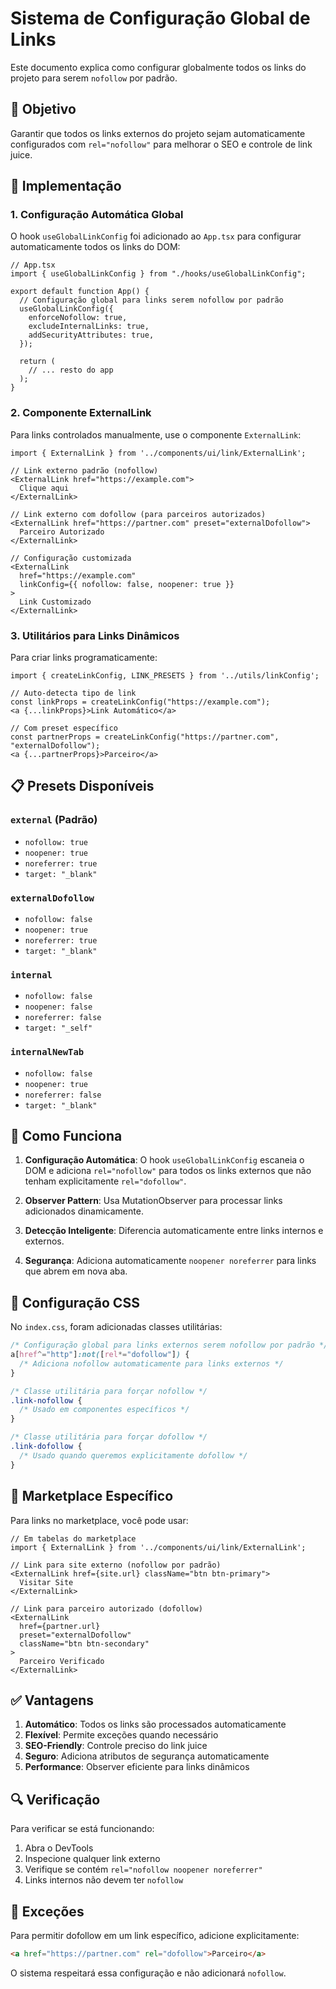 # Sistema de Configuração Global de Links

Este documento explica como configurar globalmente todos os links do projeto para serem `nofollow` por padrão.

## 🎯 Objetivo

Garantir que todos os links externos do projeto sejam automaticamente configurados com `rel="nofollow"` para melhorar o SEO e controle de link juice.

## 🚀 Implementação

### 1. Configuração Automática Global

O hook `useGlobalLinkConfig` foi adicionado ao `App.tsx` para configurar automaticamente todos os links do DOM:

```tsx
// App.tsx
import { useGlobalLinkConfig } from "./hooks/useGlobalLinkConfig";

export default function App() {
  // Configuração global para links serem nofollow por padrão
  useGlobalLinkConfig({
    enforceNofollow: true,
    excludeInternalLinks: true,
    addSecurityAttributes: true,
  });
  
  return (
    // ... resto do app
  );
}
```

### 2. Componente ExternalLink

Para links controlados manualmente, use o componente `ExternalLink`:

```tsx
import { ExternalLink } from '../components/ui/link/ExternalLink';

// Link externo padrão (nofollow)
<ExternalLink href="https://example.com">
  Clique aqui
</ExternalLink>

// Link externo com dofollow (para parceiros autorizados)
<ExternalLink href="https://partner.com" preset="externalDofollow">
  Parceiro Autorizado
</ExternalLink>

// Configuração customizada
<ExternalLink 
  href="https://example.com"
  linkConfig={{ nofollow: false, noopener: true }}
>
  Link Customizado
</ExternalLink>
```

### 3. Utilitários para Links Dinâmicos

Para criar links programaticamente:

```tsx
import { createLinkConfig, LINK_PRESETS } from '../utils/linkConfig';

// Auto-detecta tipo de link
const linkProps = createLinkConfig("https://example.com");
<a {...linkProps}>Link Automático</a>

// Com preset específico
const partnerProps = createLinkConfig("https://partner.com", "externalDofollow");
<a {...partnerProps}>Parceiro</a>
```

## 📋 Presets Disponíveis

### `external` (Padrão)
- `nofollow: true`
- `noopener: true` 
- `noreferrer: true`
- `target: "_blank"`

### `externalDofollow`
- `nofollow: false`
- `noopener: true`
- `noreferrer: true` 
- `target: "_blank"`

### `internal`
- `nofollow: false`
- `noopener: false`
- `noreferrer: false`
- `target: "_self"`

### `internalNewTab`
- `nofollow: false`
- `noopener: true`
- `noreferrer: false`
- `target: "_blank"`

## 🔧 Como Funciona

1. **Configuração Automática**: O hook `useGlobalLinkConfig` escaneia o DOM e adiciona `rel="nofollow"` para todos os links externos que não tenham explicitamente `rel="dofollow"`.

2. **Observer Pattern**: Usa MutationObserver para processar links adicionados dinamicamente.

3. **Detecção Inteligente**: Diferencia automaticamente entre links internos e externos.

4. **Segurança**: Adiciona automaticamente `noopener noreferrer` para links que abrem em nova aba.

## 🎨 Configuração CSS

No `index.css`, foram adicionadas classes utilitárias:

```css
/* Configuração global para links externos serem nofollow por padrão */
a[href^="http"]:not([rel*="dofollow"]) {
  /* Adiciona nofollow automaticamente para links externos */
}

/* Classe utilitária para forçar nofollow */
.link-nofollow {
  /* Usado em componentes específicos */
}

/* Classe utilitária para forçar dofollow */
.link-dofollow {
  /* Usado quando queremos explicitamente dofollow */
}
```

## 📝 Marketplace Específico

Para links no marketplace, você pode usar:

```tsx
// Em tabelas do marketplace
import { ExternalLink } from '../components/ui/link/ExternalLink';

// Link para site externo (nofollow por padrão)
<ExternalLink href={site.url} className="btn btn-primary">
  Visitar Site
</ExternalLink>

// Link para parceiro autorizado (dofollow)
<ExternalLink 
  href={partner.url} 
  preset="externalDofollow"
  className="btn btn-secondary"
>
  Parceiro Verificado
</ExternalLink>
```

## ✅ Vantagens

1. **Automático**: Todos os links são processados automaticamente
2. **Flexível**: Permite exceções quando necessário
3. **SEO-Friendly**: Controle preciso do link juice
4. **Seguro**: Adiciona atributos de segurança automaticamente
5. **Performance**: Observer eficiente para links dinâmicos

## 🔍 Verificação

Para verificar se está funcionando:

1. Abra o DevTools
2. Inspecione qualquer link externo
3. Verifique se contém `rel="nofollow noopener noreferrer"`
4. Links internos não devem ter `nofollow`

## 🚨 Exceções

Para permitir dofollow em um link específico, adicione explicitamente:

```html
<a href="https://partner.com" rel="dofollow">Parceiro</a>
```

O sistema respeitará essa configuração e não adicionará `nofollow`.

